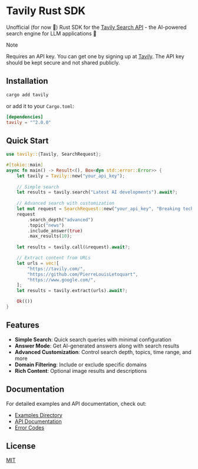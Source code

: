 # Tavily Rust SDK

Unofficial (for now 🫠) Rust SDK for the
[Tavily Search API](https://tavily.com) - the AI-powered search engine for LLM
applications 🚀

> [!NOTE]
> Requires an API key. You can get one by signing up at
> [Tavily](https://app.tavily.com/home). The API key should be kept secure and
> not shared publicly.

## Installation

```bash
cargo add tavily
```

or add it to your `Cargo.toml`:

```toml
[dependencies]
tavily = "^2.0.0"
```

## Quick Start

```rust
use tavily::{Tavily, SearchRequest};

#[tokio::main]
async fn main() -> Result<(), Box<dyn std::error::Error>> {
    let tavily = Tavily::new("your_api_key");
    
    // Simple search
    let results = tavily.search("Latest AI developments").await?;
    
    // Advanced search with customization
    let mut request = SearchRequest::new("your_api_key", "Breaking tech news");
    request
        .search_depth("advanced")
        .topic("news")
        .include_answer(true)
        .max_results(10);
    
    let results = tavily.call(&request).await?;

    // Extract content from URLs
    let urls = vec![
        "https://tavily.com/",
        "https://github.com/PierreLouisLetoquart",
        "https://www.google.com/",
    ];
    let results = tavily.extract(urls).await?;

    Ok(())
}
```

## Features

- **Simple Search**: Quick search queries with minimal configuration
- **Answer Mode**: Get AI-generated answers along with search results
- **Advanced Customization**: Control search depth, topics, time range, and more
- **Domain Filtering**: Include or exclude specific domains
- **Rich Content**: Optional image results and descriptions

## Documentation

For detailed examples and API documentation, check out:

- [Examples Directory](./examples)
- [API Documentation](https://docs.tavily.com/docs/)
- [Error Codes](https://docs.tavily.com/docs/rest-api/api-reference#error-codes)

## License

[MIT](./LICENSE)
